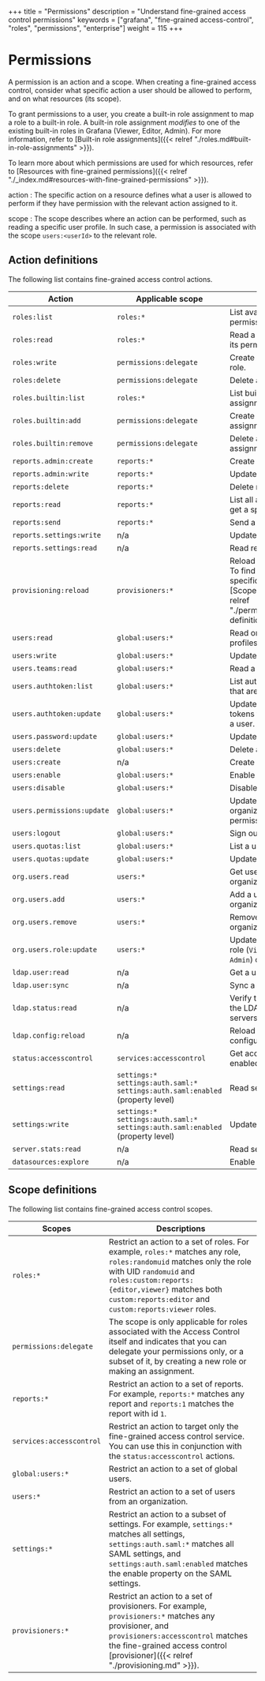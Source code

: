 +++
title = "Permissions"
description = "Understand fine-grained access control permissions"
keywords = ["grafana", "fine-grained access-control", "roles", "permissions", "enterprise"]
weight = 115
+++

# Permissions

A permission is an action and a scope. When creating a fine-grained access control, consider what specific action a user should be allowed to perform, and on what resources (its scope).

To grant permissions to a user, you create a built-in role assignment to map a role to a built-in role. A built-in role assignment _modifies_ to one of the existing built-in roles in Grafana (Viewer, Editor, Admin). For more information, refer to [Built-in role assignments]({{< relref "./roles.md#built-in-role-assignments" >}}).

To learn more about which permissions are used for which resources, refer to [Resources with fine-grained permissions]({{< relref "./_index.md#resources-with-fine-grained-permissions" >}}).

action
: The specific action on a resource defines what a user is allowed to perform if they have permission with the relevant action assigned to it.

scope
: The scope describes where an action can be performed, such as reading a specific user profile. In such case, a permission is associated with the scope `users:<userId>` to the relevant role.

## Action definitions

The following list contains fine-grained access control actions.

| Action                    | Applicable scope                                                                       | Description                                                                                                                                             |
| -------------------------- | --------------------------------------------------------------------------------------- | -------------------------------------------------------------------------------------------------------------------------------------------------------- |
| `roles:list`               | `roles:*`                                                                               | List available roles without permissions.                                                                                                                |
| `roles:read`               | `roles:*`                                                                               | Read a specific role with its permissions.                                                                                                              |
| `roles:write`              | `permissions:delegate`                                                                  | Create or update a custom role.                                                                                                                          |
| `roles:delete`             | `permissions:delegate`                                                                  | Delete a custom role.                                                                                                                                    |
| `roles.builtin:list`       | `roles:*`                                                                               | List built-in role assignments.                                                                                                                          |
| `roles.builtin:add`        | `permissions:delegate`                                                                  | Create a built-in role assignment.                                                                                                                       |
| `roles.builtin:remove`     | `permissions:delegate`                                                                  | Delete a built-in role assignment.                                                                                                                       |
| `reports.admin:create`     | `reports:*`                                                                             | Create reports.                                                                                                                                          |
| `reports.admin:write`      | `reports:*`                                                                             | Update reports.                                                                                                                                          |
| `reports:delete`           | `reports:*`                                                                             | Delete reports.                                                                                                                                          |
| `reports:read`             | `reports:*`                                                                             | List all available reports or get a specific report.                                                                                                     |
| `reports:send`             | `reports:*`                                                                             | Send a report email.                                                                                                                                     |
| `reports.settings:write`   | n/a                                                                                     | Update report settings.                                                                                                                                  |
| `reports.settings:read`    | n/a                                                                                     | Read report settings.                                                                                                                                    |
| `provisioning:reload`      | `provisioners:*`                                                                        | Reload provisioning files. To find the exact scope for specific provisioner, see [Scope definitions]({{< relref "./permissions.md#scope-definitions" >}}). |
| `users:read`               | `global:users:*`                                                                        | Read or search user profiles.                                                                                                                            |
| `users:write`              | `global:users:*`                                                                        | Update a user’s profile.                                                                                                                                 |
| `users.teams:read`         | `global:users:*`                                                                        | Read a user’s teams.                                                                                                                                     |
| `users.authtoken:list`     | `global:users:*`                                                                        | List authentication tokens that are assigned to a user.                                                                                                  |
| `users.authtoken:update`   | `global:users:*`                                                                        | Update authentication tokens that are assigned to a user.                                                                                                |
| `users.password:update`    | `global:users:*`                                                                        | Update a user’s password.                                                                                                                                |
| `users:delete`             | `global:users:*`                                                                        | Delete a user.                                                                                                                                           |
| `users:create`             | n/a                                                                                     | Create a user.                                                                                                                                           |
| `users:enable`             | `global:users:*`                                                                        | Enable a user.                                                                                                                                           |
| `users:disable`            | `global:users:*`                                                                        | Disable a user.                                                                                                                                          |
| `users.permissions:update` | `global:users:*`                                                                        | Update a user’s organization-level permissions.                                                                                                          |
| `users:logout`             | `global:users:*`                                                                        | Sign out a user.                                                                                                                                          |
| `users.quotas:list`        | `global:users:*`                                                                        | List a user’s quotas.                                                                                                                                    |
| `users.quotas:update`      | `global:users:*`                                                                        | Update a user’s quotas.                                                                                                                                  |
| `org.users.read`           | `users:*`                                                                               | Get user profiles within an organization.                                                                                                                |
| `org.users.add`            | `users:*`                                                                               | Add a user to an organization.                                                                                                                           |
| `org.users.remove`         | `users:*`                                                                               | Remove a user from an organization.                                                                                                                      |
| `org.users.role:update`    | `users:*`                                                                               | Update the organization role (`Viewer`, `Editor`, or `Admin`) of an organization.                                                                          |
| `ldap.user:read`           | n/a                                                                                     | Get a user via LDAP.                                                                                                                                     |
| `ldap.user:sync`           | n/a                                                                                     | Sync a user via LDAP.                                                                                                                                    |
| `ldap.status:read`         | n/a                                                                                     | Verify the availability of the LDAP server or servers.                                                                                                                   |
| `ldap.config:reload`       | n/a                                                                                     | Reload the LDAP configuration.                                                                                                                           |
| `status:accesscontrol`     | `services:accesscontrol`                                                                | Get access-control enabled status.                                                                                                                       |
| `settings:read`            | `settings:*`<br>`settings:auth.saml:*`<br>`settings:auth.saml:enabled` (property level) | Read settings                                                                                                                                            |
| `settings:write`           | `settings:*`<br>`settings:auth.saml:*`<br>`settings:auth.saml:enabled` (property level) | Update settings                                                                                                                                          |
| `server.stats:read`        | n/a                                                                                     | Read server stats                                                                                                                                        |
| `datasources:explore`      | n/a                                                                                     | Enable explore                                                                                                                                           |

## Scope definitions

The following list contains fine-grained access control scopes.

| Scopes                   | Descriptions                                                                                                                                                                                                                                                   |
| ------------------------ | -------------------------------------------------------------------------------------------------------------------------------------------------------------------------------------------------------------------------------------------------------------- |
| `roles:*`                | Restrict an action to a set of roles. For example, `roles:*` matches any role, `roles:randomuid` matches only the role with UID `randomuid` and `roles:custom:reports:{editor,viewer}` matches both `custom:reports:editor` and `custom:reports:viewer` roles. |
| `permissions:delegate`   | The scope is only applicable for roles associated with the Access Control itself and indicates that you can delegate your permissions only, or a subset of it, by creating a new role or making an assignment.                                                 |
| `reports:*`              | Restrict an action to a set of reports. For example, `reports:*` matches any report and `reports:1` matches the report with id `1`.                                                                                                                            |
| `services:accesscontrol` | Restrict an action to target only the fine-grained access control service. You can use this in conjunction with the `status:accesscontrol` actions.                                                                                               |
| `global:users:*`         | Restrict an action to a set of global users.                                                                                                                                                                                                                   |
| `users:*`                | Restrict an action to a set of users from an organization.                                                                                                                                                                                                     |
| `settings:*`             | Restrict an action to a subset of settings. For example, `settings:*` matches all settings, `settings:auth.saml:*` matches all SAML settings, and `settings:auth.saml:enabled` matches the enable property on the SAML settings.                               |
| `provisioners:*`         | Restrict an action to a set of provisioners. For example, `provisioners:*` matches any provisioner, and `provisioners:accesscontrol` matches the fine-grained access control [provisioner]({{< relref "./provisioning.md" >}}).                                 |
